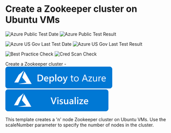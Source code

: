 # Create a Zookeeper cluster on Ubuntu VMs

![Azure Public Test Date](https://azurequickstartsservice.blob.core.windows.net/badges/zookeeper-cluster-ubuntu-vm/PublicLastTestDate.svg)
![Azure Public Test Result](https://azurequickstartsservice.blob.core.windows.net/badges/zookeeper-cluster-ubuntu-vm/PublicDeployment.svg)

![Azure US Gov Last Test Date](https://azurequickstartsservice.blob.core.windows.net/badges/zookeeper-cluster-ubuntu-vm/FairfaxLastTestDate.svg)
![Azure US Gov Last Test Result](https://azurequickstartsservice.blob.core.windows.net/badges/zookeeper-cluster-ubuntu-vm/FairfaxDeployment.svg)

![Best Practice Check](https://azurequickstartsservice.blob.core.windows.net/badges/zookeeper-cluster-ubuntu-vm/BestPracticeResult.svg)
![Cred Scan Check](https://azurequickstartsservice.blob.core.windows.net/badges/zookeeper-cluster-ubuntu-vm/CredScanResult.svg)

Create a Zookeeper cluster -
[![Deploy To Azure](https://raw.githubusercontent.com/Azure/azure-quickstart-templates/master/1-CONTRIBUTION-GUIDE/images/deploytoazure.svg?sanitize=true)]("https://portal.azure.com/#create/Microsoft.Template/uri/https%3A%2F%2Fraw.githubusercontent.com%2FAzure%2Fazure-quickstart-templates%2Fmaster%2Fzookeeper-cluster-ubuntu-vm%2Fazuredeploy.json")
[![Visualize](https://raw.githubusercontent.com/Azure/azure-quickstart-templates/master/1-CONTRIBUTION-GUIDE/images/visualizebutton.svg?sanitize=true)]("http://armviz.io/#/?load=https%3A%2F%2Fraw.githubusercontent.com%2FAzure%2Fazure-quickstart-templates%2Fmaster%2Fzookeeper-cluster-ubuntu-vm%2Fazuredeploy.json")

This template creates a 'n' node Zookeeper cluster on Ubuntu VMs. Use the
scaleNumber parameter to specify the number of nodes in the cluster.
